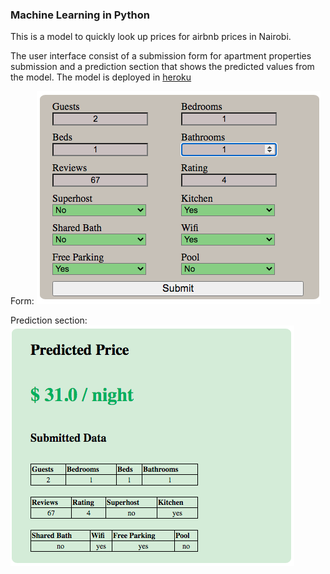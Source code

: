 ### Machine Learning in Python
This is a model to quickly look up prices for airbnb prices in Nairobi. 

The user interface consist of a submission form for apartment properties submission and a prediction section that shows the predicted values from the model. 
The model is deployed in [heroku](https://naimodel.herokuapp.com/)

Form:
![form](/img/submission_form.png)

Prediction section:
![predicted](/img/predicted_price.png)